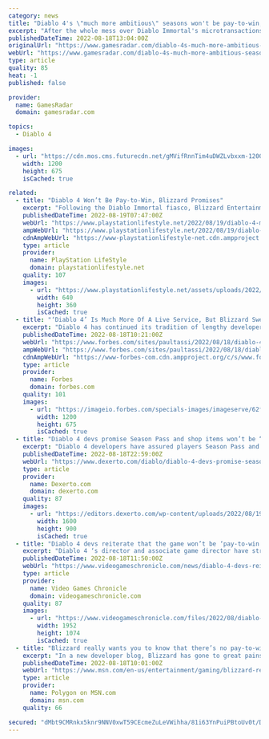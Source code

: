```yaml
---
category: news
title: "Diablo 4's \"much more ambitious\" seasons won't be pay-to-win, Blizzard says"
excerpt: "After the whole mess over Diablo Immortal's microtransactions, you can almost sense the tension beaming through the internet as the developers very carefully assure players that Diablo 4 won't have ..."
publishedDateTime: 2022-08-18T13:04:00Z
originalUrl: "https://www.gamesradar.com/diablo-4s-much-more-ambitious-seasons-wont-be-pay-to-win-blizzard-says/"
webUrl: "https://www.gamesradar.com/diablo-4s-much-more-ambitious-seasons-wont-be-pay-to-win-blizzard-says/"
type: article
quality: 85
heat: -1
published: false

provider:
  name: GamesRadar
  domain: gamesradar.com

topics:
  - Diablo 4

images:
  - url: "https://cdn.mos.cms.futurecdn.net/gMVifRnnTim4uDWZLvbxxm-1200-80.jpg"
    width: 1200
    height: 675
    isCached: true

related:
  - title: "Diablo 4 Won’t Be Pay-to-Win, Blizzard Promises"
    excerpt: "Following the Diablo Immortal fiasco, Blizzard Entertainment has promised that Diablo 4 microtransactions won't have pay-to-win mechanics."
    publishedDateTime: 2022-08-19T07:47:00Z
    webUrl: "https://www.playstationlifestyle.net/2022/08/19/diablo-4-microtransactions-not-pay-to-win/"
    ampWebUrl: "https://www.playstationlifestyle.net/2022/08/19/diablo-4-microtransactions-not-pay-to-win/amp/"
    cdnAmpWebUrl: "https://www-playstationlifestyle-net.cdn.ampproject.org/c/s/www.playstationlifestyle.net/2022/08/19/diablo-4-microtransactions-not-pay-to-win/amp/"
    type: article
    provider:
      name: PlayStation LifeStyle
      domain: playstationlifestyle.net
    quality: 107
    images:
      - url: "https://www.playstationlifestyle.net/assets/uploads/2022/08/diablo-4-microtransactions.jpg"
        width: 640
        height: 360
        isCached: true
  - title: "‘Diablo 4’ Is Much More Of A Live Service, But Blizzard Swears It’s Not Pay-To-Win"
    excerpt: "Diablo 4 has continued its tradition of lengthy developer blogs, and this time around, this one seems specifically crafted to combat all the Diablo Immortal pushback, and D4 team seems determined to ..."
    publishedDateTime: 2022-08-18T10:21:00Z
    webUrl: "https://www.forbes.com/sites/paultassi/2022/08/18/diablo-4-is-much-more-of-a-live-service-but-blizzard-swears-its-not-pay-to-win/"
    ampWebUrl: "https://www.forbes.com/sites/paultassi/2022/08/18/diablo-4-is-much-more-of-a-live-service-but-blizzard-swears-its-not-pay-to-win/amp/"
    cdnAmpWebUrl: "https://www-forbes-com.cdn.ampproject.org/c/s/www.forbes.com/sites/paultassi/2022/08/18/diablo-4-is-much-more-of-a-live-service-but-blizzard-swears-its-not-pay-to-win/amp/"
    type: article
    provider:
      name: Forbes
      domain: forbes.com
    quality: 101
    images:
      - url: "https://imageio.forbes.com/specials-images/imageserve/62fe743dd90d8172759de215/0x0.jpg?format=jpg&width=1200"
        width: 1200
        height: 675
        isCached: true
  - title: "Diablo 4 devs promise Season Pass and shop items won’t be “pay-to-win”"
    excerpt: "Diablo 4 developers have assured players Season Pass and other shop content won't be \"pay-to-win\", alleviating community concerns."
    publishedDateTime: 2022-08-18T22:59:00Z
    webUrl: "https://www.dexerto.com/diablo/diablo-4-devs-promise-season-pass-shop-cosmetics-not-pay-to-win-1908362/"
    type: article
    provider:
      name: Dexerto.com
      domain: dexerto.com
    quality: 87
    images:
      - url: "https://editors.dexerto.com/wp-content/uploads/2022/08/19/Untitled-design-88.jpg"
        width: 1600
        height: 900
        isCached: true
  - title: "Diablo 4 devs reiterate that the game won’t be ‘pay-to-win’"
    excerpt: "Diablo 4 ‘s director and associate game director have stressed again that players won’t be able to spend real money to upgrade their character’s abilities. In a new ‘quarterly update’ on the Blizzard ..."
    publishedDateTime: 2022-08-18T11:50:00Z
    webUrl: "https://www.videogameschronicle.com/news/diablo-4-devs-reiterate-that-the-game-wont-be-pay-to-win/"
    type: article
    provider:
      name: Video Games Chronicle
      domain: videogameschronicle.com
    quality: 87
    images:
      - url: "https://www.videogameschronicle.com/files/2022/08/diablo-4-a-1.jpg"
        width: 1952
        height: 1074
        isCached: true
  - title: "Blizzard really wants you to know that there’s no pay-to-win in Diablo 4"
    excerpt: "In a new developer blog, Blizzard has gone to great pains to reiterate something it had already said: Diablo 4’s monetization will not include any way to buy power or gameplay advantages. In extremely ..."
    publishedDateTime: 2022-08-18T10:01:00Z
    webUrl: "https://www.msn.com/en-us/entertainment/gaming/blizzard-really-wants-you-to-know-that-there-e2-80-99s-no-pay-to-win-in-diablo-4/ar-AA10ObX4"
    type: article
    provider:
      name: Polygon on MSN.com
      domain: msn.com
    quality: 66

secured: "dMbt9CMRnkx5knr9NNV0xwT59CEcmeZuLeVWihha/81i63YnPuiPBtoUv0t/Dp26s2+5LkSjoBY3hLJMejRIxIupy7oQ5Ciwan7yoyiGQyWmgZCRqE4+zd0r22rfLRcucjDj2z9Ij7MpoQ8Q3//2AVYEUBxEoeErl6BysNDp9siMUmqpOYqjF0+hyVYwQrHSBQgHzI7tNyLz0K33vJWlBulMye7IM1d2nO0XCiArBSJEM8izKQD9o9om6Wo0O3fUDvbz3gw3msP2tK3PQM4eqxtKpGx4iRFlhRQWrrRHBhyQp2JmEfohlUwJWwuNXwSm0oMRIpRwJ8huNynPmlQXqUXrgyj63+8f5+bra+C7mj4=;IIZ7Sz06IzOjma5obCRD+Q=="
---
```


